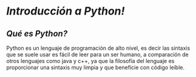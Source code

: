 # **_Introducción a Python!_**

## **_Qué es Python?_**

Python es un lenguaje de programación de alto nivel, es decir las 
sintaxis que se suele usar es fácil de leer para un ser humano, a 
comparación de otros lenguajes como java y c++, ya que la 
filosofía del lenguaje es proporcionar una sintaxis muy limpia y 
que beneficie con código leíble.
